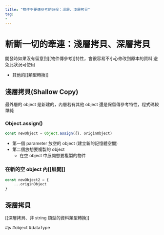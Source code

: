 ```yaml
---
title: "物件不要傳參考的時候：深層、淺層拷貝"
tag: 
- 
---
```

# 斬斷一切的牽連：淺層拷貝、深層拷貝
開發時如果沒有留意到[[物件傳參考]]特性，會很容易不小心修改到原本的資料
避免此狀況可使用
- 其他的[[類型轉換]]

## 淺層拷貝(Shallow Copy)
最外層的 object 是新建的，內層若有其他 object 還是保留傳參考特性，程式碼較單純

### Object.assign()
```js
const newObject = Object.assign({}, originObject)
```
- 第一個 parameter 放空的 object (建立新的記憶體空間)
- 第二個放想要複製的 object
  - 在空 object 中展開想要複製的物件


### 在新的空 object 內[[展開]]
```js
const newObject2 = {
    ...originObject
}
```


## 深層拷貝
[[深層拷貝、非 string 類型的資料類型轉換]]



#js #object #dataType 